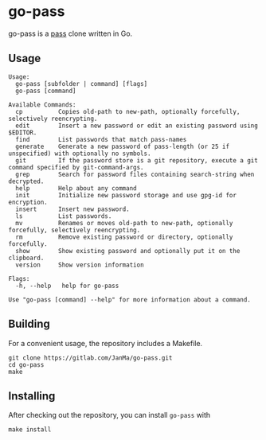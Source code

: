 # go-pass
go-pass is a [pass](https://www.passwordstore.org/) clone written in Go. 

## Usage

```
Usage:
  go-pass [subfolder | command] [flags]
  go-pass [command]

Available Commands:
  cp          Copies old-path to new-path, optionally forcefully, selectively reencrypting.
  edit        Insert a new password or edit an existing password using $EDITOR.
  find        List passwords that match pass-names
  generate    Generate a new password of pass-length (or 25 if unspecified) with optionally no symbols.
  git         If the password store is a git repository, execute a git command specified by git-command-args.
  grep        Search for password files containing search-string when decrypted.
  help        Help about any command
  init        Initialize new password storage and use gpg-id for encryption.
  insert      Insert new password.
  ls          List passwords.
  mv          Renames or moves old-path to new-path, optionally forcefully, selectively reencrypting.
  rm          Remove existing password or directory, optionally forcefully.
  show        Show existing password and optionally put it on the clipboard.
  version     Show version information

Flags:
  -h, --help   help for go-pass

Use "go-pass [command] --help" for more information about a command.
```

## Building

For a convenient usage, the repository includes a Makefile. 
```
git clone https://gitlab.com/JanMa/go-pass.git
cd go-pass
make
```

## Installing
After checking out the repository, you can install `go-pass` with
```
make install
```
